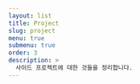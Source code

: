 ```yaml
---
layout: list
title: Project
slug: project
menu: true
submenu: true
order: 3
description: >
  사이드 프로젝트에 대한 것들을 정리합니다.
---
```


